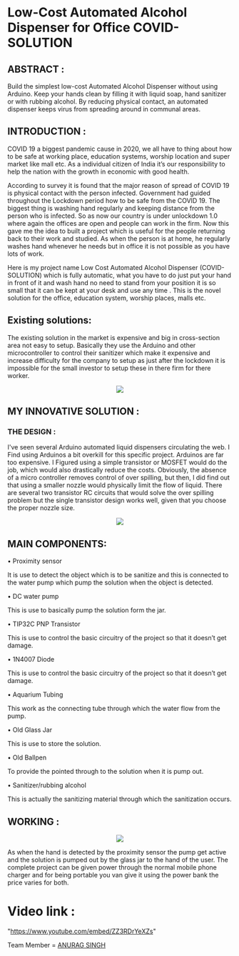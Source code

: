 # Low-Cost Automated Alcohol Dispenser for Office COVID-SOLUTION

## ABSTRACT : 

Build the simplest low-cost Automated Alcohol Dispenser without using Arduino. Keep your hands clean by
filling it with liquid soap, hand sanitizer or with rubbing alcohol. By reducing physical contact, an automated dispenser
keeps virus from spreading around in communal areas.

## INTRODUCTION : 

COVID 19 a biggest pandemic cause in 2020, we all have to thing about how to be safe at working place, education
systems, worship location and super market like mall etc. As a individual citizen of India it’s our responsibility to help the
nation with the growth in economic with good health.

According to survey it is found that the major reason of spread of COVID 19 is physical contact with the person infected.
Government had guided throughout the Lockdown period how to be safe from the COVID 19. The biggest thing is
washing hand regularly and keeping distance from the person who is infected.
So as now our country is under unlockdown 1.0 where again the offices are open and people can work in the firm. Now
this gave me the idea to built a project which is useful for the people returning back to their work and studied. As when
the person is at home, he regularly washes hand whenever he needs but in office it is not possible as you have lots of
work.

Here is my project name Low Cost Automated Alcohol Dispenser (COVID-SOLUTION) which is fully automatic, what you
have to do just put your hand in front of it and wash hand no need to stand from your position it is so small that it can
be kept at your desk and use any time . This is the novel solution for the office, education system, worship places, malls
etc.

## Existing solutions: 

The existing solution in the market is expensive and big in cross-section area not easy to setup. Basically they use the
Arduino and other microcontroller to control their sanitizer which make it expensive and increase difficulty for the
company to setup as just after the lockdown it is impossible for the small investor to setup these in there firm for there
worker.

<p align = 'center'><img src = /images/2.PNG > </p>


## MY INNOVATIVE SOLUTION : 

### THE DESIGN : 

I've seen several Arduino automated liquid dispensers circulating the web. I Find using Arduinos a bit overkill for this
specific project. Arduinos are far too expensive. I Figured using a simple transistor or MOSFET would do the job, which
would also drastically reduce the costs. Obviously, the absence of a micro controller removes control of over spilling, but
then, I did find out that using a smaller nozzle would physically limit the flow of liquid. There are several two transistor
RC circuits that would solve the over spilling problem but the single transistor design works well, given that you choose
the proper nozzle size.

<p align = 'center'><img src = /images/1.PNG > </p>

## MAIN COMPONENTS: 

• Proximity sensor

It is use to detect the object which is to be sanitize and this is connected to the water pump which pump the
solution when the object is detected.

• DC water pump

This is use to basically pump the solution form the jar.

• TIP32C PNP Transistor

This is use to control the basic circuitry of the project so that it doesn’t get damage.

• 1N4007 Diode

This is use to control the basic circuitry of the project so that it doesn’t get damage.

• Aquarium Tubing

This work as the connecting tube through which the water flow from the pump.

• Old Glass Jar

This is use to store the solution.

• Old Ballpen

To provide the pointed through to the solution when it is pump out.

• Sanitizer/rubbing alcohol

This is actually the sanitizing material through which the sanitization occurs.

## WORKING :

<p align= 'center'><img src = /images/3.PNG></p>

As when the hand is detected by the proximity sensor the pump get active and the solution is pumped out by the glass
jar to the hand of the user. The complete project can be given power through the normal mobile phone charger and for
being portable you van give it using the power bank the price varies for both.

# Video link : 

"https://www.youtube.com/embed/ZZ3RDrYeXZs"


Team Member = [ANURAG SINGH](https://github.com/agangwar908)
